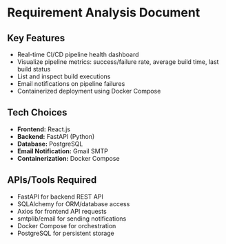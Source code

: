 # Requirement Analysis Document

## Key Features
- Real-time CI/CD pipeline health dashboard
- Visualize pipeline metrics: success/failure rate, average build time, last build status
- List and inspect build executions
- Email notifications on pipeline failures
- Containerized deployment using Docker Compose

## Tech Choices
- **Frontend:** React.js
- **Backend:** FastAPI (Python)
- **Database:** PostgreSQL
- **Email Notification:** Gmail SMTP
- **Containerization:** Docker Compose

## APIs/Tools Required
- FastAPI for backend REST API
- SQLAlchemy for ORM/database access
- Axios for frontend API requests
- smtplib/email for sending notifications
- Docker Compose for orchestration
- PostgreSQL for persistent storage
